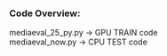 ### Code Overview:  

mediaeval_25_py.py &rarr; GPU TRAIN code  
mediaeval_now.py &rarr; CPU TEST code  
